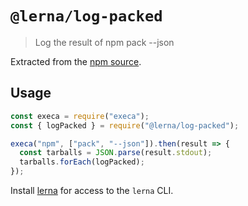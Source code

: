 # `@lerna/log-packed`

> Log the result of npm pack --json

Extracted from the [npm source](https://github.com/npm/cli/blob/4f801d8a476f7ca52b0f182bf4e17a80db12b4e2/lib/pack.js#L175-L212).

## Usage

```js
const execa = require("execa");
const { logPacked } = require("@lerna/log-packed");

execa("npm", ["pack", "--json"]).then(result => {
  const tarballs = JSON.parse(result.stdout);
  tarballs.forEach(logPacked);
});
```

Install [lerna](https://www.npmjs.com/package/lerna) for access to the `lerna` CLI.

